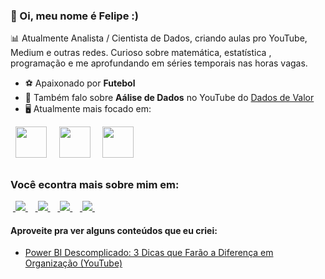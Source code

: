 ### 👋 Oi, meu nome é Felipe :)
📊 Atualmente Analista / Cientista de Dados, criando aulas pro YouTube, Medium e outras redes. Curioso sobre matemática, estatística , programação e me aprofundando em séries temporais nas horas vagas.      

- ⚽ Apaixonado por **Futebol**
- 📸 Também falo sobre **Aálise de Dados** no YouTube do [Dados de Valor](https://www.youtube.com/@DadosdeValor)
- 🖥️ Atualmente mais focado em:

<div display="inline">
  &nbsp;&nbsp;<img src="https://cdn.jsdelivr.net/gh/devicons/devicon/icons/python/python-original.svg" width="50" />&nbsp;&nbsp;
  &nbsp;&nbsp;<img src="https://cdn.jsdelivr.net/gh/devicons/devicon/icons/r/r-original.svg" width="50" />&nbsp;&nbsp;
  &nbsp;&nbsp;<img src="https://powerapps.microsoft.com/images/application-logos/svg/powerbi.svg" width="50" />&nbsp;&nbsp;
</div>


##

### Você econtra mais sobre mim em:
&nbsp;<a href="https://www.linkedin.com/in/felipe-borges-45400415b/">
  <img src="https://img.shields.io/badge/linkedin-%230077B5.svg?style=for-the-badge&logo=linkedin&logoColor=white">
</a>&nbsp;
&nbsp;<a href="">
  <img src="https://img.shields.io/badge/Medium-12100E?style=for-the-badge&logo=medium&logoColor=white">
</a>&nbsp;
&nbsp;<a href="https://www.instagram.com/feborgessd/">
  <img src="https://img.shields.io/badge/Instagram-%23E4405F.svg?style=for-the-badge&logo=Instagram&logoColor=white">
</a>&nbsp;
&nbsp;<a href="https://www.youtube.com/channel/UCEdUXu7Rgo0KT7UAtMy-Qkw">
  <img src="https://img.shields.io/badge/YouTube-FF0000?style=for-the-badge&logo=youtube&logoColor=white">
</a>&nbsp;

#### Aproveite pra ver alguns conteúdos que eu criei:
- <a href="https://www.youtube.com/watch?v=V2jrXjslVbo">
    Power BI Descomplicado: 3 Dicas que Farão a Diferença em Organização (YouTube)
  </a>
